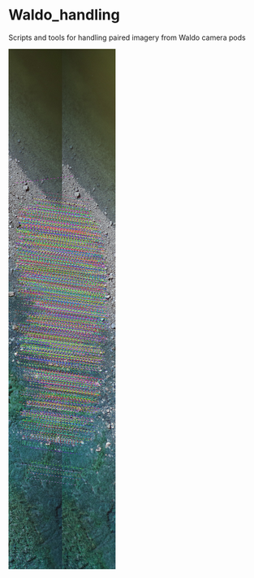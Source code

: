 # Waldo_handling
Scripts and tools for handling paired imagery from Waldo camera pods

![screenshot of automatic tie points in overlap zones](https://raw.githubusercontent.com/gl7176/Waldo_handling/refs/heads/main/matches_screenshot_10.12.2024.png)
